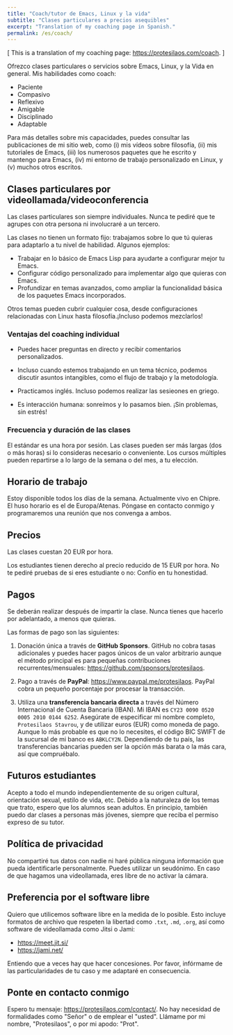 ```yaml
---
title: "Coach/tutor de Emacs, Linux y la vida"
subtitle: "Clases particulares a precios asequibles"
excerpt: "Translation of my coaching page in Spanish."
permalink: /es/coach/
---
```


[ This is a translation of my coaching page: <https://protesilaos.com/coach>. ]

Ofrezco clases particulares o servicios sobre Emacs, Linux, y la Vida
en general. Mis habilidades como coach:

- Paciente
- Compasivo
- Reflexivo
- Amigable
- Disciplinado
- Adaptable

Para más detalles sobre mis capacidades, puedes consultar las
publicaciones de mi sitio web, como (i) mis vídeos sobre filosofía,
(ii) mis tutoriales de Emacs, (iii) los numerosos paquetes que he
escrito y mantengo para Emacs, (iv) mi entorno de trabajo
personalizado en Linux, y (v) muchos otros escritos.

## Clases particulares por videollamada/videoconferencia

Las clases particulares son siempre individuales. Nunca te pediré que
te agrupes con otra persona ni involucraré a un tercero.

Las clases no tienen un formato fijo: trabajamos sobre lo que tú
quieras para adaptarlo a tu nivel de habilidad. Algunos ejemplos:

- Trabajar en lo básico de Emacs Lisp para ayudarte a configurar mejor
  tu Emacs.
- Configurar código personalizado para implementar algo que quieras
  con Emacs.
- Profundizar en temas avanzados, como ampliar la funcionalidad básica
  de los paquetes Emacs incorporados.

Otros temas pueden cubrir cualquier cosa, desde configuraciones
relacionadas con Linux hasta filosofía.¡Incluso podemos mezclarlos!

### Ventajas del coaching individual

- Puedes hacer preguntas en directo y recibir comentarios
  personalizados.

- Incluso cuando estemos trabajando en un tema técnico, podemos
  discutir asuntos intangibles, como el flujo de trabajo y la
  metodología.

- Practicamos inglés. Incluso podemos realizar las sesieones en
  griego.

- Es interacción humana: sonreímos y lo pasamos bien. ¡Sin problemas,
  sin estrés!

### Frecuencia y duración de las clases

El estándar es una hora por sesión. Las clases pueden ser más largas
(dos o más horas) si lo consideras necesario o conveniente. Los cursos
múltiples pueden repartirse a lo largo de la semana o del mes, a tu
elección.

## Horario de trabajo

Estoy disponible todos los días de la semana. Actualmente vivo en
Chipre. El huso horario es el de Europa/Atenas. Póngase en contacto
conmigo y programaremos una reunión que nos convenga a ambos.

## Precios

Las clases cuestan 20 EUR por hora.

Los estudiantes tienen derecho al precio reducido de 15 EUR por hora.
No te pediré pruebas de si eres estudiante o no: Confío en tu
honestidad.

## Pagos

Se deberán realizar después de impartir la clase. Nunca tienes que
hacerlo por adelantado, a menos que quieras.

Las formas de pago son las siguientes:

1. Donación única a través de **GitHub Sponsors**. GitHub no cobra
tasas adicionales y puedes hacer pagos únicos de un valor arbitrario
aunque el método principal es para pequeñas contribuciones
recurrentes/mensuales: <https://github.com/sponsors/protesilaos>.

2. Pago a través de **PayPal**: <https://www.paypal.me/protesilaos>.
   PayPal cobra un pequeño porcentaje por procesar la transacción.

3. Utiliza una **transferencia bancaria directa** a través del Número
   Internacional de Cuenta Bancaria (IBAN). Mi IBAN es `CY23 0090 0520
   0005 2010 0144 6252`. Asegúrate de especificar mi nombre completo,
   `Protesilaos Stavrou`, y de utilizar euros (EUR) como moneda de
   pago. Aunque lo más probable es que no lo necesites, el código BIC
   SWIFT de la sucursal de mi banco es `ABKLCY2N`. Dependiendo de tu
   país, las transferencias bancarias pueden ser la opción más barata
   o la más cara, así que compruébalo.

## Futuros estudiantes

Acepto a todo el mundo independientemente de su origen cultural,
orientación sexual, estilo de vida, etc. Debido a la naturaleza de los
temas que trato, espero que los alumnos sean adultos. En principio,
también puedo dar clases a personas más jóvenes, siempre que reciba el
permiso expreso de su tutor.

## Política de privacidad

No compartiré tus datos con nadie ni haré pública ninguna información
que pueda identificarle personalmente. Puedes utilizar un seudónimo.
En caso de que hagamos una videollamada, eres libre de no activar la
cámara.

## Preferencia por el software libre

Quiero que utilicemos software libre en la medida de lo posible. Esto
incluye formatos de archivo que respeten la libertad como `.txt`,
`.md`, `.org`, así como software de videollamada como Jitsi o Jami:

- <https://meet.jit.si/>
- <https://jami.net/>

Entiendo que a veces hay que hacer concesiones. Por favor, infórmame
de las particularidades de tu caso y me adaptaré en consecuencia.

## Ponte en contacto conmigo

Espero tu mensaje: <https://protesilaos.com/contact/>. No hay
necesidad de formalidades como "Señor" o de emplear el "usted".
Llámame por mi nombre, "Protesilaos", o por mi apodo: "Prot".
